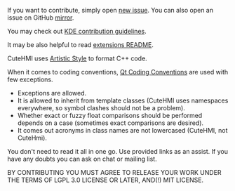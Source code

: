 If you want to contribute, simply open [new issue](https://invent.kde.org/kde/cutehmi/issues).  You can also open an issue on GitHub [mirror](https://github.com/michpolicht/CuteHMI/issues).

You may check out [KDE contribution guidelines](https://community.kde.org/Get_Involved).

It may be also helpful to read [extensions README](extensions/README.md).

CuteHMI uses [Artistic Style](http://astyle.sourceforge.net/) to format C++ code.

When it comes to coding conventions, [Qt Coding Conventions](https://wiki.qt.io/Coding_Conventions) are used with few exceptions.
- Exceptions are allowed.
- It is allowed to inherit from template classes (CuteHMI uses namespaces everywhere, so symbol clashes should not be a problem).
- Whether exact or fuzzy float comparisons should be performed depends on a case (sometimes exact comparisons are desired).
- It comes out acronyms in class names are not lowercased (CuteHMI, not CuteHmi).

You don't need to read it all in one go. Use provided links as an assist. If you have any doubts you can ask on chat or mailing
list.

BY CONTRIBUTING YOU MUST AGREE TO RELEASE YOUR WORK UNDER THE TERMS OF LGPL 3.0 LICENSE OR LATER, AND(!) MIT LICENSE.

